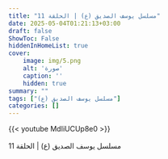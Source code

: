 ```yaml
---
title: "مسلسل يوسف الصديق (ع) | الحلقة 11"
date: 2025-05-04T01:21:13+03:00
draft: false
ShowToc: False
hiddenInHomeList: true
cover:
    image: img/5.png
    alt: 'صورة'
    caption: ''
    hidden: true
summary: ""
tags: ["مسلسل يوسف الصديق (ع)"]
categories: []
---
```


{{< youtube MdIiUCUp8e0 >}}  
 <br>
مسلسل يوسف الصديق (ع) | الحلقة 11